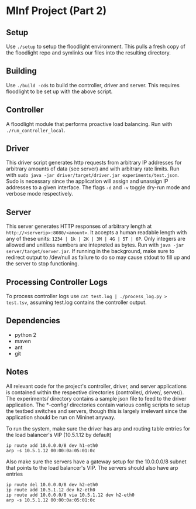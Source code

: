 # MInf Project (Part 2)

## Setup
Use `./setup` to setup the floodlight environment. This pulls a fresh copy of the floodlight repo and symlinks our files into the resulting directory.

## Building
Use `./build -cds` to build the controller, driver and server. This requires floodlight to be set up with the above script.

## Controller
A floodlight module that performs proactive load balancing. Run with `./run_controller_local`.

## Driver
This driver script generates http requests from arbitrary IP addresses for arbitrary amounts of data (see server) and with arbitrary rate limits. Run with `sudo java -jar driver/target/driver.jar experiments/test.json`. Sudo is necessary since the application will assign and unassign IP addresses to a given interface. The flags `-d` and `-v` toggle dry-run mode and verbose mode respectively.

## Server
This server generates HTTP responses of arbitrary length at `http://<serverip>:8080/<amount>`. It accepts a human readable length with any of these units: `1234 | 1k | 2K | 3M | 4G | 5T | 6P`. Only integers are allowed and unitless numbers are intepreted as bytes. Run with `java -jar server/target/server.jar`. If running in the background, make sure to redirect output to /dev/null as failure to do so may cause stdout to fill up and the server to stop functioning.

## Processing Controller Logs
To process controller logs use `cat test.log | ./process_log.py > test.tsv`, assuming test.log contains the controller output.

## Dependencies
* python 2
* maven
* ant
* git

## Notes
All relevant code for the project's controller, driver, and server applications is contained within the respective directories (controller/, driver/, server/). The experiments/ directory contains a sample json file to feed to the driver application. The \*-config/ directories contain various config scripts to setup the testbed switches and servers, though this is largely irrelevant since the application should be run on Mininet anyway.

To run the system, make sure the driver has arp and routing table entries for the load balancer's VIP (10.5.1.12 by default)
```
ip route add 10.0.0.0/8 dev h1-eth0
arp -s 10.5.1.12 00:00:0a:05:01:0c
```

Also make sure the servers have a gateway setup for the 10.0.0.0/8 subnet that points to the load balancer's VIP. The servers should also have arp entries
```
ip route del 10.0.0.0/8 dev h2-eth0
ip route add 10.5.1.12 dev h2-eth0
ip route add 10.0.0.0/8 via 10.5.1.12 dev h2-eth0
arp -s 10.5.1.12 00:00:0a:05:01:0c
```
